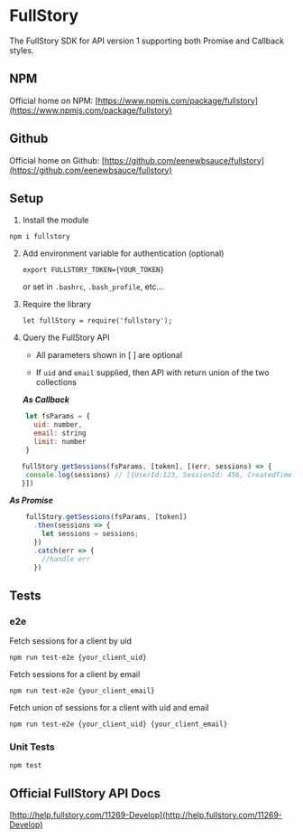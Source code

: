 # FullStory
The FullStory SDK for API version 1 supporting both Promise and Callback styles.

## NPM

Official home on NPM: [https://www.npmjs.com/package/fullstory](https://www.npmjs.com/package/fullstory)

## Github

Official home on Github: [https://github.com/eenewbsauce/fullstory](https://github.com/eenewbsauce/fullstory)

## Setup
1. Install the module

  `npm i fullstory`

2. Add environment variable for authentication (optional)

   `export FULLSTORY_TOKEN={YOUR_TOKEN}`

   or set in `.bashrc`, `.bash_profile`, etc...

3. Require the library

   `let fullStory = require('fullstory');`

4. Query the FullStory API

   - All parameters shown in [ ] are optional

   - If `uid` and `email` supplied, then API with return union of the two collections

   ***As Callback***
```javascript
    let fsParams = {
      uid: number,
      email: string
      limit: number
    }

   fullStory.getSessions(fsParams, [token], [(err, sessions) => {
    console.log(sessions) // [{UserId:123, SessionId: 456, CreatedTime: 1476470464, FsUrl: https://www.fullstory.com...}]
   }])
```

  ***As Promise***
```javascript
    fullStory.getSessions(fsParams, [token])
      .then(sessions => {
        let sessions = sessions;
      })
      .catch(err => {
        //handle err
      })
```

## Tests

### e2e

Fetch sessions for a client by uid

`npm run test-e2e {your_client_uid}`

Fetch sessions for a client by email

`npm run test-e2e {your_client_email}`

Fetch union of sessions for a client with uid and email

`npm run test-e2e {your_client_uid} {your_client_email}`

### Unit Tests

`npm test`

## Official FullStory API Docs
[http://help.fullstory.com/11269-Develop](http://help.fullstory.com/11269-Develop)
